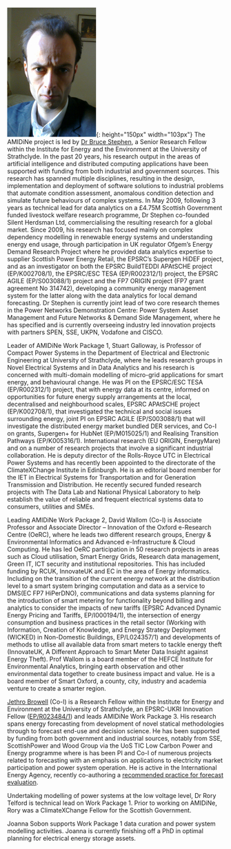 ![](assets/images/bs_bio_300.jpg){: height="150px" width="103px"} The AMIDiNe project is led by [Dr Bruce Stephen](https://www.strath.ac.uk/staff/stephenbrucedr/), a Senior Research Fellow within the Institute for Energy and the Environment at the University of Strathclyde.  In the past 20 years, his research output in the areas of artificial intelligence and distributed computing applications have been supported with funding from both industrial and government sources. This research has spanned multiple disciplines, resulting in the design, implementation and deployment of software solutions to industrial problems that automate condition assessment, anomalous condition detection and simulate future behaviours of complex systems. In May 2009, following 3 years as technical lead for data analytics on a £4.75M Scottish Government funded livestock welfare research programme, Dr Stephen co-founded Silent Herdsman Ltd, commercialising the resulting research for a global market. Since 2009, his research has focused mainly on complex dependency modelling in renewable energy systems and understanding energy end usage, through participation in UK regulator Ofgem’s Energy Demand Research Project where he provided data analytics expertise to supplier Scottish Power Energy Retail, the EPSRC’s Supergen HiDEF project, and as an investigator on both the EPSRC BuildTEDDI APAtSCHE project (EP/K002708/1), the EPSRC/ESC TESA (EP/R002312/1) project, the EPSRC AGILE (EP/S003088/1) project and the FP7 ORIGIN project (FP7 grant agreement No 314742), developing a community energy management system for the latter along with the data analytics for local demand forecasting. Dr Stephen is currently joint lead of two core research themes in the Power Networks Demonstration Centre: Power System Asset Management and Future Networks & Demand Side Management, where he has specified and is currently overseeing industry led innovation projects with partners SPEN, SSE, UKPN, Vodafone and CISCO. 

Leader of AMIDiNe Work Package 1, Stuart Galloway, is Professor of Compact Power Systems in the Department of Electrical and Electronic Engineering at University of Strathclyde, where he leads research groups in Novel Electrical Systems and in Data Analytics and his research is concerned with multi-domain modelling of micro-grid applications for smart energy, and behavioural change. He was PI on the EPSRC/ESC TESA (EP/R002312/1) project, that with energy data at its centre, informed on opportunities for future energy supply arrangements at the local, decentralised and neighbourhood scales, EPSRC APAtSCHE project (EP/K002708/1), that investigated the technical and social issues surrounding energy, joint PI on EPSRC AGILE (EP/S003088/1) that will investigate the distributed energy market bundled DER services,  and Co-I on grants, Supergen+ for HubNet (EP/M015025/1) and Realising Transition Pathways (EP/K005316/1). International research (EU ORIGIN, EnergyMare) and on a number of research projects that involve a significant industrial collaboration. He is deputy director of the Rolls-Royce UTC in Electrical Power Systems and has recently been appointed to the directorate of the ClimateXChange Institute in Edinburgh.  He is an editorial board member for the IET in Electrical Systems for Transportation and for Generation Transmission and Distribution. He recently secured funded research projects with The Data Lab and National Physical Laboratory to help establish the value of reliable and frequent electrical systems data to consumers, utilities and SMEs.

Leading AMIDiNe Work Package 2, David Wallom (Co-I) is Associate Professor and Associate Director – Innovation of the Oxford e-Research Centre (OeRC), where he leads two different research groups, Energy & Environmental Informatics and Advanced e-Infrastructure & Cloud Computing. He has led OeRC participation in 50 research projects in areas such as Cloud utilisation, Smart Energy Grids, Research data management, Green IT, ICT security and institutional repositories. This has included funding by RCUK, InnovateUK and EC in the area of Energy informatics. Including on the transition of the current energy network at the distribution level to a smart system bringing computation and data as a service to DMS(EC FP7 HiPerDNO), communications and data systems planning for the introduction of smart metering for functionality beyond billing and analytics to consider the impacts of new tariffs (EPSRC Advanced Dynamic Energy Pricing and Tariffs, EP/I000194/1), the intersection of energy consumption and business practices in the retail sector (Working with Information, Creation of Knowledge, and Energy Strategy Deployment (WICKED) in Non-Domestic Buildings, EP/L024357/1) and developments of methods to utlise all available data from smart meters to tackle energy theft (InnovateUK, A Different Approach to Smart Meter Data Insight against Energy Theft). Prof Wallom is a board member of the HEFCE Institute for Environmental Analytics, bringing earth observation and other environmental data together to create business impact and value. He is a board member of Smart Oxford, a county, city, industry and academia venture to create a smarter region.

[Jethro Browell](http://www.jethrobrowell.com/) (Co-I) is a Research Fellow within the Institute for Energy and Environment at the University of Strathclyde, an EPSRC-UKRI Innovation Fellow ([EP/R023484/1](https://gow.epsrc.ukri.org/NGBOViewGrant.aspx?GrantRef=EP/R023484/1)) and leads AMIDiNe Work Package 3. His research spans energy forecasting from development of novel statical methodologies through to forecast end-use and decision science. He has been supported by funding from both government and industrial sources, notably from SSE, ScottishPower and Wood Group via the UoS TIC Low Carbon Power and Energy programme where is has been PI and Co-I of numerous projects related to forecasting with an emphasis on applications to electricity market participation and power system operation. He is active in the International Energy Agency, recently co-authoring a [recommended practice for forecast evaluation](http://www.ieawindforecasting.dk/Publications/RecommendedPractice).

Undertaking modelling of power systems at the low voltage level, Dr Rory Telford is technical lead on Work Package 1. Prior to working on AMIDiNe, Rory was a ClimateXChange Fellow for the Scottish Government.

Joanna Sobon supports Work Package 1 data curation and power system modelling activities. Joanna is currently finishing off a PhD in optimal planning for electrical energy storage assets.
